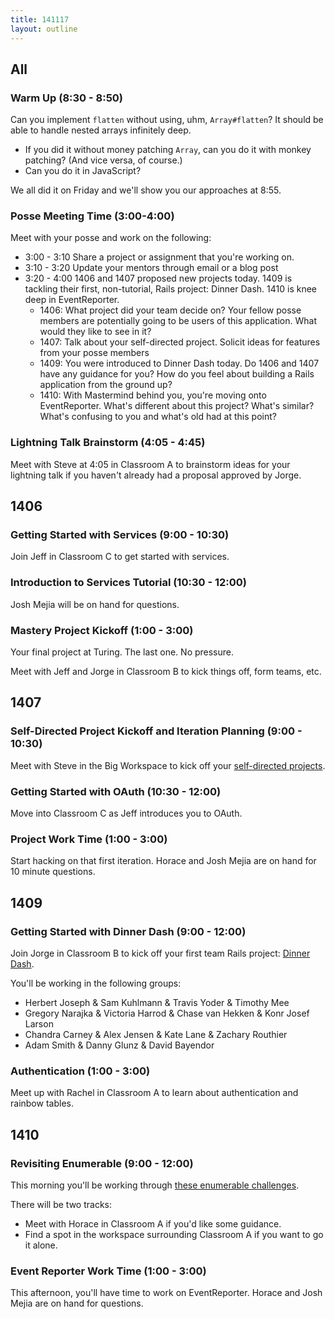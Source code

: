 ```yaml
---
title: 141117
layout: outline
---
```


## All

### Warm Up (8:30 - 8:50)

Can you implement `flatten` without using, uhm, `Array#flatten`? It should be able to handle nested arrays infinitely deep.

* If you did it without money patching `Array`, can you do it with monkey patching? (And vice versa, of course.)
* Can you do it in JavaScript?

We all did it on Friday and we'll show you our approaches at 8:55.

### Posse Meeting Time (3:00-4:00)

Meet with your posse and work on the following:

* 3:00 - 3:10 Share a project or assignment that you're working on.
* 3:10 - 3:20 Update your mentors through email or a blog post
* 3:20 - 4:00 1406 and 1407 proposed new projects today. 1409 is tackling their first, non-tutorial, Rails project: Dinner Dash. 1410 is knee deep in EventReporter.
  * 1406: What project did your team decide on? Your fellow posse members are potentially going to be users of this application. What would they like to see in it?
  * 1407: Talk about your self-directed project. Solicit ideas for features from your posse members
  * 1409: You were introduced to Dinner Dash today. Do 1406 and 1407 have any guidance for you? How do you feel about building a Rails application from the ground up?
  * 1410: With Mastermind behind you, you're moving onto EventReporter. What's different about this project? What's similar? What's confusing to you and what's old had at this point?

### Lightning Talk Brainstorm (4:05 - 4:45)

Meet with Steve at 4:05 in Classroom A to brainstorm ideas for your lightning talk if you haven't already had a proposal approved by Jorge.

## 1406

### Getting Started with Services (9:00 - 10:30)

Join Jeff in Classroom C to get started with services.

### Introduction to Services Tutorial (10:30 - 12:00)

Josh Mejia will be on hand for questions.

### Mastery Project Kickoff (1:00 - 3:00)

Your final project at Turing. The last one. No pressure.

Meet with Jeff and Jorge in Classroom B to kick things off, form teams, etc.

## 1407

### Self-Directed Project Kickoff and Iteration Planning (9:00 - 10:30)

Meet with Steve in the Big Workspace to kick off your [self-directed projects](https://github.com/turingschool/lesson_plans/blob/master/ruby_03-professional_rails_applications/self_directed_project.markdown).

### Getting Started with OAuth (10:30 - 12:00)

Move into Classroom C as Jeff introduces you to OAuth.

### Project Work Time (1:00 - 3:00)

Start hacking on that first iteration. Horace and Josh Mejia are on hand for 10 minute questions.

## 1409

### Getting Started with Dinner Dash (9:00 - 12:00)

Join Jorge in Classroom B to kick off your first team Rails project: [Dinner Dash](http://tutorials.jumpstartlab.com/projects/dinner_dash.html).

You'll be working in the following groups:

* Herbert Joseph & Sam Kuhlmann & Travis Yoder & Timothy Mee
* Gregory Narajka & Victoria Harrod & Chase van Hekken & Konr Josef Larson
* Chandra Carney & Alex Jensen & Kate Lane & Zachary Routhier
* Adam Smith & Danny Glunz & David Bayendor

### Authentication (1:00 - 3:00)

Meet up with Rachel in Classroom A to learn about authentication and rainbow tables.

## 1410

### Revisiting Enumerable (9:00 - 12:00)

This morning you'll be working through [these enumerable challenges](https://github.com/turingschool-examples/enumerable-challenges).

There will be two tracks:

* Meet with Horace in Classroom A if you'd like some guidance.
* Find a spot in the workspace surrounding Classroom A if you want to go it alone.

### Event Reporter Work Time (1:00 - 3:00)

This afternoon, you'll have time to work on EventReporter. Horace and Josh Mejia are on hand for questions.
